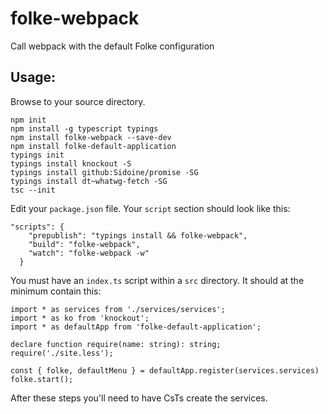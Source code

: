 # folke-webpack
Call webpack with the default Folke configuration

## Usage:
Browse to your source directory.

```
npm init
npm install -g typescript typings
npm install folke-webpack --save-dev
npm install folke-default-application
typings init
typings install knockout -S
typings install github:Sidoine/promise -SG
typings install dt~whatwg-fetch -SG
tsc --init
```
Edit your ``package.json`` file. Your ``script`` section should look like this:

```
"scripts": {
    "prepublish": "typings install && folke-webpack",
    "build": "folke-webpack",
    "watch": "folke-webpack -w"
  }
```
You must have an ``index.ts`` script within a ``src`` directory. It should at the minimum contain this:

```
import * as services from './services/services';
import * as ko from 'knockout';
import * as defaultApp from 'folke-default-application';

declare function require(name: string): string;
require('./site.less');

const { folke, defaultMenu } = defaultApp.register(services.services)
folke.start();
```

After these steps you'll need to have CsTs create the services.
